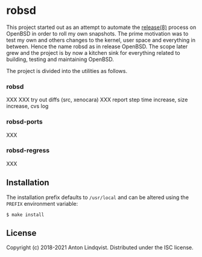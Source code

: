 # robsd

This project started out as an attempt to automate the
[release(8)](release)
process on OpenBSD in order to roll my own snapshots.
The prime motivation was to test my own and others changes to the kernel, user
space and everything in between.
Hence the name robsd as in release OpenBSD.
The scope later grew and the project is by now a kitchen sink for everything
related to building, testing and maintaining OpenBSD.

The project is divided into the utilities as follows.

[release]: https://man.openbsd.org/release

### robsd

XXX
XXX try out diffs (src, xenocara)
XXX report step time increase, size increase, cvs log

### robsd-ports

XXX

### robsd-regress

XXX

## Installation

The installation prefix defaults to `/usr/local` and can be altered using the
`PREFIX` environment variable:

	$ make install

## License

Copyright (c) 2018-2021 Anton Lindqvist.
Distributed under the ISC license.
